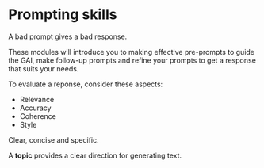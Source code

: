 # Prompting skills

A bad prompt gives a bad response.

These modules will introduce you to making effective pre-prompts to guide the GAI, make follow-up prompts and refine your prompts to get a response that suits your needs.

To evaluate a reponse, consider these aspects:
- Relevance
- Accuracy
- Coherence
- Style

Clear, concise and specific.

A **topic** provides a clear direction for generating text.

